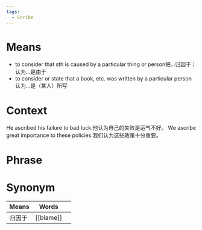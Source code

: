 ```yaml
---
tags:
  - Scribe
---
```

# Means
- to consider that sth is caused by a particular thing or person把…归因于；认为…是由于
- to consider or state that a book, etc. was written by a particular person认为…是（某人）所写
# Context
He ascribed his failure to bad luck.他认为自己的失败是运气不好。
We ascribe great importance to these policies.我们认为这些政策十分重要。
# Phrase

# Synonym
| Means | Words     |     |
| ----- | --------- | --- |
| 归因于   | [[blame]] |     |
